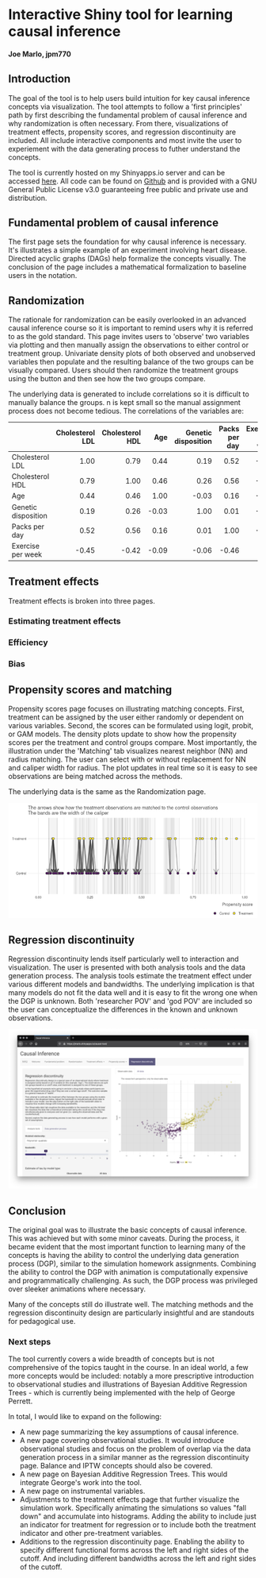 # Interactive Shiny tool for learning causal inference
#### Joe Marlo, jpm770

## Introduction
The goal of the tool is to help users build intuition for key causal inference concepts via visualization. The tool attempts to follow a 'first principles' path by first describing the fundamental problem of causal inference and why randomization is often necessary. From there, visualizations of treatment effects, propensity scores, and regression discontinuity are included. All include interactive components and most invite the user to experiement with the data generating process to futher understand the concepts.

The tool is currently hosted on my Shinyapps.io server and can be accessed [here](https://jmarlo.shinyapps.io/causal-tool/). All code can be found on [Github](https://github.com/joemarlo/causal-tool) and is provided with a GNU General Public License v3.0 guaranteeing free public and private use and distribution.

<!-- insert homepage screenshot -->

## Fundamental problem of causal inference

The first page sets the foundation for why causal inference is necessary. It's illustrates a simple example of an experiment involving heart disease. Directed acyclic graphs (DAGs) help formalize the concepts visually. The conclusion of the page includes a mathematical formalization to baseline users in the notation.

## Randomization

The rationale for randomization can be easily overlooked in an advanced causal inference course so it is important to remind users why it is referred to as the gold standard. This page invites users to 'observe' two variables via plotting and then manually assign the observations to either control or treatment group. Univariate density plots of both observed and unobserved variables then populate and the resulting balance of the two groups can be visually compared. Users should then randomize the treatment groups using the button and then see how the two groups compare.

The underlying data is generated to include correlations so it is difficult to manually balance the groups. n is kept small so the manual assignment process does not become tedious. The correlations of the variables are:

|                    | Cholesterol LDL| Cholesterol HDL|   Age| Genetic disposition| Packs per day| Exercise per week|
|:-------------------|---------------:|---------------:|-----:|-------------------:|-------------:|-----------------:|
|Cholesterol LDL     |            1.00|            0.79|  0.44|                0.19|          0.52|             -0.45|
|Cholesterol HDL     |            0.79|            1.00|  0.46|                0.26|          0.56|             -0.42|
|Age                 |            0.44|            0.46|  1.00|               -0.03|          0.16|             -0.09|
|Genetic disposition |            0.19|            0.26| -0.03|                1.00|          0.01|             -0.06|
|Packs per day       |            0.52|            0.56|  0.16|                0.01|          1.00|             -0.46|
|Exercise per week   |           -0.45|           -0.42| -0.09|               -0.06|         -0.46|              1.00|


## Treatment effects

Treatment effects is broken into three pages.

### Estimating treatment effects

### Efficiency

### Bias

## Propensity scores and matching

Propensity scores page focuses on illustrating matching concepts. First, treatment can be assigned by the user either randomly or dependent on various variables. Second, the scores can be formulated using logit, probit, or GAM models. The density plots update to show how the propensity scores per the treatment and control groups compare. Most importantly, the illustration under the 'Matching' tab visualizes nearest neighbor (NN) and radius matching. The user can select with or without replacement for NN and caliper width for radius. The plot updates in real time so it is easy to see observations are being matched across the methods.

The underlying data is the same as the Randomization page.

![](matching.png)

## Regression discontinuity

Regression discontinuity lends itself particularly well to interaction and visualization. The user is presented with both analysis tools and the data generation process. The analysis tools estimate the treatment effect under various different models and bandwidths. The underlying implication is that many models do not fit the data well and it is easy to fit the wrong one when the DGP is unknown. Both 'researcher POV' and 'god POV' are included so the user can conceptualize the differences in the known and unknown observations.

![](screenshot.png)


## Conclusion

The original goal was to illustrate the basic concepts of causal inference. This was achieved but with some minor caveats. During the process, it became evident that the most important function to learning many of the concepts is having the ability to control the underlying data generation process (DGP), similar to the simulation homework assignments. Combining the ability to control the DGP with animation is computationally expensive and programmatically challenging. As such, the DGP process was privileged over sleeker animations where necessary.

Many of the concepts still do illustrate well. The matching methods and the regression discontinuity design are particularly insightful and are standouts for pedagogical use.

### Next steps

The tool currently covers a wide breadth of concepts but is not comprehensive of the topics taught in the course. In an ideal world, a few more concepts would be included: notably a more prescriptive introduction to observational studies and illustrations of Bayesian Additive Regression Trees - which is currently being implemented with the help of George Perrett.

In total, I would like to expand on the following:
- A new page summarizing the key assumptions of causal inference.
- A new page covering observational studies. It would introduce observational studies and focus on the problem of overlap via the data generation process in a similar manner as the regression discontinuity page. Balance and IPTW concepts should also be covered.
- A new page on Bayesian Additive Regression Trees. This would integrate George's work into the tool.
- A new page on instrumental variables.
- Adjustments to the treatment effects page that further visualize the simulation work. Specifically animating the simulations so values "fall down" and accumulate into histograms. Adding the ability to include just an indicator for treatment for regression or to include both the treatment indicator and other pre-treatment variables.
- Additions to the regression discontinuity page. Enabling the ability to specify different functional forms across the left and right sides of the cutoff. And including different bandwidths across the left and right sides of the cutoff.

<!--
1-2 pages
explain why I chose to display what I displayed and why it makes sense
should add a DGP to regression discontinuity that is difficult to model (some crazy polynomial)
should add mean lines to the SATE animations
-->
